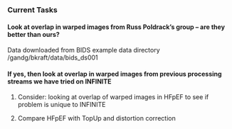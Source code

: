 ### Current Tasks

#### Look at overlap in warped images from Russ Poldrack’s group – are they better than ours?

Data downloaded from BIDS example data directory
/gandg/bkraft/data/bids_ds001


#### If yes, then look at overlap in warped images from previous processing streams we have tried on INFINITE


1. Consider: looking at overlap of warped images in HFpEF to see if problem is unique to INFINITE

2. Compare HFpEF with TopUp and distortion correction


